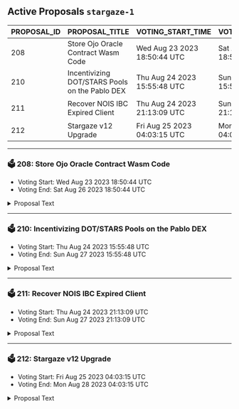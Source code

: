 ## Active Proposals `stargaze-1`

| PROPOSAL_ID | PROPOSAL_TITLE | VOTING_START_TIME | VOTING_END_TIME | VOTE |
|-------------|----------------|-------------------|-----------------|------|
| 208 | Store Ojo Oracle Contract Wasm Code | Wed Aug 23 2023 18:50:44 UTC | Sat Aug 26 2023 18:50:44 UTC | ✅ YES |
| 210 | Incentivizing DOT/STARS Pools on the Pablo DEX | Thu Aug 24 2023 15:55:48 UTC | Sun Aug 27 2023 15:55:48 UTC | 🤷‍♂️ ABSTAIN |
| 211 | Recover NOIS IBC Expired Client | Thu Aug 24 2023 21:13:09 UTC | Sun Aug 27 2023 21:13:09 UTC | ⏳ not yet voted |
| 212 | Stargaze v12 Upgrade | Fri Aug 25 2023 04:03:15 UTC | Mon Aug 28 2023 04:03:15 UTC | ✅ YES |

---

### 🗳 208: Store Ojo Oracle Contract Wasm Code
- Voting Start: Wed Aug 23 2023 18:50:44 UTC
- Voting End: Sat Aug 26 2023 18:50:44 UTC

<details>
<summary>Proposal Text</summary>
 
## Store Ojo Oracle Contract Wasm Code

This proposal intends to upload the Ojo Oracle Contract for use by Stargaze. The Stargaze team has agreed to begin using Ojo's STARS price feed as a way for users to set NFT prices in USD instead of in STARS. From the users' perspective, this is mainly a UX improvement. Ojo has already been deployed to Juno, Secret Network, Comdex, Archway, and Umee.

Ojo uses a push-model price oracle contract which broadcasts regular price updates. We plan on being the premiere oracle of the Cosmos; 60+ assets will be added to these feeds over the course of time, many of which are cosmos-native assets such as liquid staking tokens, stablecoins, and LP tokens. This also includes our Smart Oracle offering, which provides contextual data about these price feeds for DeFi to make safer decisions on how to mitigate risk.

## Yes
Vote YES on this proposal to support an Ojo Oracle Contract being deployed to Stargaze.

## No
Vote NO on this proposal to oppose an Ojo Oracle Contract being deployed to Stargaze.

### References
- [Ojo Network docs](https://docs.ojo.network/integrate)
- [Ojo GitHub](https://github.com/ojo-network)
- [Ojo Whitepaper](https://github.com/ojo-network/ojo/blob/main/whitepaper.pdf)
- [Integration Docs](https://docs.ojo.network)

### Compile Instructions

```sh
docker run --rm -v $(pwd):/code \
 --mount type=volume,source=$(basename $(pwd))_cache,target=/code/target \
 --mount type=volume,source=registry_cache,target=/usr/local/cargo/registry \
 cosmwasm/workspace-optimizer:0.12.7
```

### This results in the following SHA256 checksum:

```
560673bbd71f1bf10326048292313e9c9c0e29cc4f45b2377a4faee1f72c5107 std_reference.wasm
```

### Verify On-chain Contract

```sh
starsd q gov proposal $id --output json \
| jq -r '.content.wasm_byte_code' \
| base64 -d \
| gzip -dc \
| sha256sum
```

### Verify Local Contract

```
sha256sum artifacts/std_reference.wasm
```
</details>

---

### 🗳 210: Incentivizing DOT/STARS Pools on the Pablo DEX
- Voting Start: Thu Aug 24 2023 15:55:48 UTC
- Voting End: Sun Aug 27 2023 15:55:48 UTC

<details>
<summary>Proposal Text</summary>
 
PROPOSALnThe Composable Finance team proposes to allocate 2,000,000 STARS for a DOT/STARS pool on the Pablo Decentralized Exchange (DEX), to be paid for by the Stargaze community pool. These stars will be allocated over 180 days. The DOT/STARS pool is the first time STARS will be available to native DotSama users, thus the goal of this proposal is to attract additional liquidity to the pool.nThis proposal, if passed, would distribute the requested amount of STARS to the multi-sig account listed below, which will move the funds over to Picasso via its Centauri bridge. These incentives will go live on within a week of receipt.nBACKGROUNDnPolkadot (DOT):nPolkadot (DOT), the native token of the Polkadot Network. DOT’s use cases have been previously restricted to DotSama, with its key functions in Polkadot being securing the relay chain and leasing of parachains. However, Composable’s Centauri bridge now allows for the creation of new use cases for DOT in the interchain. This will likely also attract new users (from DotSama) to Cosmos and vice versa.nDOT currently holds a market cap of $6,201,293,681, ranking 13th overall amongst networks and holds an average trading volume of $98,502,212 at the time of writing (as per CoinMarketCap). Polkadot has 1.4 million twitter followers, and 81.2 thousand reddit followers. The total value locked across all DotSama parachains is over $125 million.nDOT is available on 96 exchanges (as per Coincodex), encompassing most of the major exchanges in the industry, such as Binance, KuCoin, OKX, Huobi Global, and Kraken. Notably, thanks to Composable’s Centauri bridge, DOT can now be exchanged for Cosmos-native assets on both Osmosis and Composable’s Pablo DEX. Thus, DOT is a highly available and popular asset, making it an optimal candidate to put in a liquidity pool with STARS.nCentauri:nThanks to Composable Finance’s new Centauri bridge, Cosmos and Polkadot/Kusama are trustlessly connected for the first time. That means that assets can now flow back and forth between these two major ecosystems, opening new opportunities for users to participate and utilize idle assets.nCentauri is the first trustless connection between DotSama and the Interchain. This is facilitated by both Composable’s Kusama parachain, Picasso, and the Inter-Blockchain Communication (IBC) Protocol. Resultantly, all 46+ IBC-enabled chains can interoperate with ~80 DotSama parachains, with each ecosystem’s native assets now being able to flow to the other.nThe Pablo DEX:nThe Pablo Decentralized Exchange (DEX) is the first trustless and non-custodial cross-ecosystem DEX unifying liquidity across the major ecosystems. Pablo exists on Composable’s Picasso parachain, and leverages the Centauri bridge. Thus, Pablo offers a number of liquidity pools between Cosmos-native and DotSama-native assets.nPablo’s DOT/STARS PoolnThe DOT/STARS pool on Pablo will enable users to take advantage of newly introduced opportunities to transact between Cosmos and DotSama. This will help facilitate the flow of liquidity and volume between DotSama projects and Cosmos Projects such as Stargaze. Specifically, DOT owners can come to the DOT/STARS pool on Pablo to swap for STARS, which can then be leveraged for use on Stargaze and beyond (and vice versa).nIncentivizing this pool aims to attract liquidity in order to onboard new holders and users of STARS from the DotSama ecosystem.nMultisignFunds will be received and moved from the Cosmos side using a 2-of-3 multisig handled by:nNotional DAO (Development Shop + Validator)nAlkedata (Validator)nDon Cryptonium (Community Member)nat multisig address stars1yfujl2wd6skqudwamk2z3e2f0q96k9urcgfpt8nVotingnBy voting Yes you agree to allocate 2,000,000 STARS to incentivize STARS/DOT LP on Pablo DEX.nBy voting No you reject allocating 2,000,000 STARS to incentivize STARS/DOT LP on Pablo DEX.n
</details>

---

### 🗳 211: Recover NOIS IBC Expired Client
- Voting Start: Thu Aug 24 2023 21:13:09 UTC
- Voting End: Sun Aug 27 2023 21:13:09 UTC

<details>
<summary>Proposal Text</summary>
 
This proposal aims to recover the expired client 07-tendermint-237 belonging to the Nois connection and update it to client 07-tendermint-285. 

 For more information, read the discussion in Commonwealth: https://commonwealth.im/stargaze/discussion/12856-recover-expired-client-from-nois-network
</details>

---

### 🗳 212: Stargaze v12 Upgrade
- Voting Start: Fri Aug 25 2023 04:03:15 UTC
- Voting End: Mon Aug 28 2023 04:03:15 UTC

<details>
<summary>Proposal Text</summary>
 
# Stargaze v12 Upgrade

This upgrade adds a new module, updates to CosmWasm, and bugfixes.

- packet-forward-middleware
- wasmd v0.33 with 1_2 and 1_3 capabilities


## Details of upgrade time
This proposal suggests block #9796507 for the upgrade, which is estimated to be at Wednesday 30th August 15:00 UTC, using avg block time of 5.87 secs https://www.mintscan.io/stargaze/blocks/9796507
When the network reaches the halt height, the state machine of the blockchain will be halted. Cosmovisor, if configured properly, will then switch the binary used for v12.0.0, and then the chain will continue to make progress.
In the event of an issue at upgrade time, we will coordinate via the #verified-validators channel in Discord.
[Upgrade Instructions](https://github.com/public-awesome/mainnet/blob/main/stargaze-1/v12_0_0_UPGRADE.md)
</details>
